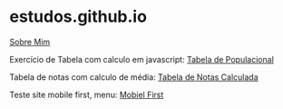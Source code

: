# estudos.github.io

<html>
    <body>
        <a href="https://claudiorico.github.io/estudos.github.io/Curso%20HTML/d005/index.html" target="_self">Sobre Mim </a>
        <p>Exercício de Tabela com calculo em javascript: <a href="https://claudiorico.github.io/estudos.github.io/Curso%20HTML/ex023/tabela002.html" target="_self">Tabela de Populacional</a></p>
        <p>Tabela de notas com calculo de média: <a href="https://claudiorico.github.io/estudos.github.io/Curso%20HTML/d014/index.html" target="_self">Tabela de Notas Calculada</a>  
        </p>          
        <p>Teste site mobile first, menu: <a href="https://claudiorico.github.io/estudos.github.io/Curso%20HTML/ex026/mq005/index.html" target="_self">Mobiel First</a>
        </p>
    </body>
</html>
